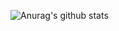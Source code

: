 ![Anurag's github stats](https://github-readme-stats.vercel.app/api?username=codero4ik&show_icons=true)
